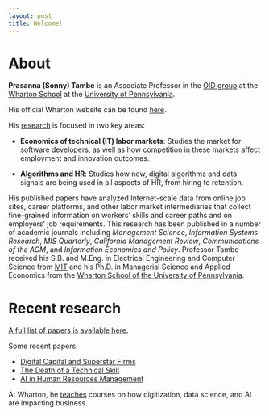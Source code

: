 ```yaml
---
layout: post
title: Welcome!
---
```


# About

**Prasanna (Sonny) Tambe** is an Associate Professor in the [OID group](http://oid.wharton.upenn.edu) at the [Wharton School](http://www.wharton.upenn.edu) at the [University of Pennsylvania](http://www.upenn.edu).

His official Wharton website can be found [here](https://oid.wharton.upenn.edu/profile/tambe/).

His [research](papers) is focused in two key areas:

- **Economics of technical (IT) labor markets**: Studies the market for software developers, as well as how competition in these markets affect employment and innovation outcomes.

- **Algorithms and HR**: Studies how new, digital algorithms and data signals are being used in all aspects of HR, from hiring to retention.

His published papers have analyzed Internet-scale data from online job sites, career platforms, and other labor market intermediaries that collect fine-grained information on workers’ skills and career paths and on employers’ job requirements. This research has been published in a number of academic journals including _Management Science_, _Information Systems Research_, _MIS Quarterly_, _California Management Review_, _Communications of the ACM_, and _Information Economics and Policy_. Professor Tambe received his S.B. and M.Eng. in Electrical Engineering and Computer Science from [MIT](http://web.mit.edu) and his Ph.D. in Managerial Science and Applied Economics from the [Wharton School of the University of Pennsylvania](http://www.wharton.upenn.edu).

# Recent research

[A full list of papers is available here.](papers)

Some recent papers:
- [Digital Capital and Superstar Firms](https://8a034064-c022-4d38-bd2a-4b69bfbd81b5.filesusr.com/ugd/3f53fa_0e9575623b7c42f9817a34e5240cfce0.pdf)
- [The Death of a Technical Skill](https://john-joseph-horton.com/papers/schumpeter.pdf)
- [AI in Human Resources Management](https://journals.sagepub.com/doi/abs/10.1177/0008125619867910?casa_token=HOZLxfaKrXoAAAAA:hovoN-JE_hFQLRv4RGuCG0fgaIDUROTki0OTgdv4Sa_baWcvv24YWZUnriRdmJF6wHtHgeG0k8x0mw)

At Wharton, he [teaches](teaching) courses on how digitization, data science, and AI are impacting business.

